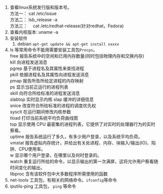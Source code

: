 1. 查看linux系统发行版和版本号。  
    方法一：   cat /etc/issue      
    方法二：   lsb_release -a       
    方法三：　 cat /etc/redhat-release(针对redhat，Fedora)     
1. 查看内核版本: uname -a   
1. 安装软件
    1. debian   `apt-get update && apt-get install xxxxx`    
1. ls 等常用命令不能用需要安装工具包`Procps`。    
    free	报告系统中的空闲和已用内存数量(同时包括物理内存和交换内存)    
    kill	向进程发送消息    
    pgrep	基于进程名及其属性来查找进程    
    pkill	依据进程名及其属性向进程发送消息    
    pmap	报告所告所给定进程的内存映射    
    ps	显示当前正运行的进程列表    
    skill	向符合所给标准的进程发送消息    
    slabtop	实时显示内核 slap 缓冲的详细信息    
    snice	改变符合所给标准的进程的调度优先权    
    sysctl	在运行期间修改内核参数    
    tload	打印当前系统平均负荷曲线图    
    top	显示使用 CPU 最密集的进程列表，它提供了对实时的处理器行为的实时察看。    
    uptime	报告系统运行了多久，有多少用户登录，以及系统平均负荷。    
    vmstat	报告虚拟内存统计，并给出有关处进程、内存、块输入/输出(IO)、陷阱、CPU使用率。    
    w	显示哪个用户登录，在哪里以及何时登录的。    
    watch	重复运行所给的命令，以显示输出的第一次满屏，这将允许用户察看随时间变化的输出。    
    libproc	含有该软件包中大多数程序所需使用的函数    
1. net-tools 工具包，有相关的网络命令。`ifconfig`等命令   
1. iputils-ping 工具包， `ping` 等命令        

